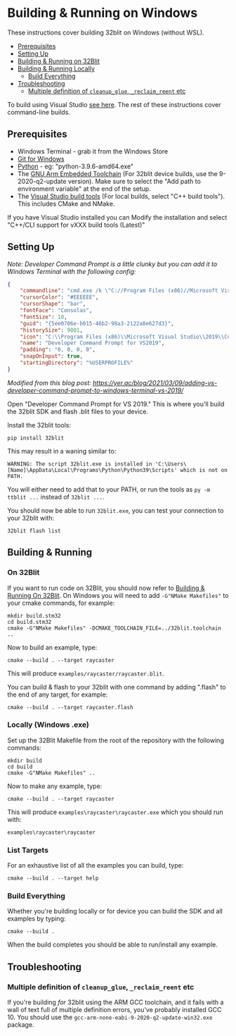 # Building & Running on Windows <!-- omit in toc -->

These instructions cover building 32blit on Windows (without WSL).

- [Prerequisites](#prerequisites)
- [Setting Up](#setting-up)
- [Building & Running on 32Blit](#building--running-on-32blit)
- [Building & Running Locally](#building--running-locally)
  - [Build Everything](#build-everything)
- [Troubleshooting](#troubleshooting)
  - [Multiple definition of `cleanup_glue`, `_reclaim_reent` etc](#multiple-definition-of-cleanup_glue-_reclaim_reent-etc)

To build using Visual Studio [see here](Windows-VisualStudio.md). The rest of these instructions cover command-line builds.

## Prerequisites

- Windows Terminal - grab it from the Windows Store
- [Git for Windows](https://git-scm.com/download/win)
- [Python](https://www.python.org/downloads/) - eg: "python-3.9.6-amd64.exe"
- The [GNU Arm Embedded Toolchain](https://developer.arm.com/tools-and-software/open-source-software/developer-tools/gnu-toolchain/gnu-rm/downloads) (For 32blit device builds, use the 9-2020-q2-update version). Make sure to select the "Add path to environment variable" at the end of the setup.
 - The [Visual Studio build tools](https://visualstudio.microsoft.com/downloads/#build-tools-for-visual-studio-2019) (For local builds, select "C++ build tools"). This includes CMake and NMake.

If you have Visual Studio installed you can Modify the installation and select "C++/CLI support for vXXX build tools (Latest)"

## Setting Up

*Note: Developer Command Prompt is a little clunky but you can add it to Windows Terminal with the following config:*

```json
{       
    "commandline": "cmd.exe /k \"C://Program Files (x86)//Microsoft Visual Studio//2019//Community//Common7//Tools//VsDevCmd.bat\"",
    "cursorColor": "#EEEEEE",
    "cursorShape": "bar",
    "fontFace": "Consolas",
    "fontSize": 10,
    "guid": "{5ee0706e-b015-46b2-98a3-2122a8e627d3}",
    "historySize": 9001,
    "icon": "C:\\Program Files (x86)\\Microsoft Visual Studio\\2019\\Community\\Common7\\IDE\\Assets\\VisualStudio.70x70.contrast-standard_scale-80.png",
    "name": "Developer Command Prompt for VS2019",
    "padding": "0, 0, 0, 0",
    "snapOnInput": true,
    "startingDirectory": "%USERPROFILE%"
}
```

*Modified from this blog post: https://yer.ac/blog/2021/03/09/adding-vs-developer-command-prompt-to-windows-terminal-vs-2019/*

Open "Developer Command Prompt for VS 2019." This is where you'll build the 32blit SDK and flash .blit files to your device.

Install the 32blit tools:

```
pip install 32blit
```

This may result in a waning similar to:

```
WARNING: The script 32blit.exe is installed in 'C:\Users\[Name]\AppData\Local\Programs\Python\Python39\Scripts' which is not on PATH.
```

You will either need to add that to your PATH, or run the tools as `py -m ttblit ...` instead of `32blit ...`.

You should now be able to run `32blit.exe`, you can test your connection to your 32blit with:

```
32blit flash list
```

## Building & Running

### On 32Blit

If you want to run code on 32Blit, you should now refer to [Building & Running On 32Blit](32blit.md). On Windows you will need to add `-G"NMake Makefiles"` to your cmake commands, for example:

```
mkdir build.stm32
cd build.stm32
cmake -G"NMake Makefiles" -DCMAKE_TOOLCHAIN_FILE=../32blit.toolchain ..
```

Now to build an example, type:

```
cmake --build . --target raycaster
```

This will produce `examples/raycaster/raycaster.blit`.

You can build & flash to your 32blit with one command by adding ".flash" to the end of any target, for example:

```
cmake --build . --target raycaster.flash
```

### Locally (Windows .exe)

Set up the 32Blit Makefile from the root of the repository with the following commands:

```shell
mkdir build
cd build
cmake -G"NMake Makefiles" ..
```

Now to make any example, type:

```
cmake --build . --target raycaster
```

This will produce `examples\raycaster\raycaster.exe` which you should run with:

```
examples\raycaster\raycaster
```

### List Targets

For an exhaustive list of all the examples you can build, type:

```
cmake --build . --target help
```

### Build Everything

Whether you're building locally or for device you can build the SDK and all examples by typing:

```
cmake --build .
```

When the build completes you should be able to run/install any example.

## Troubleshooting

### Multiple definition of `cleanup_glue`, `_reclaim_reent` etc

If you're building *for* 32blit using the ARM GCC toolchain, and it fails with a wall of text full of multiple definition errors, you've probably installed GCC 10. You should use the `gcc-arm-none-eabi-9-2020-q2-update-win32.exe` package.

